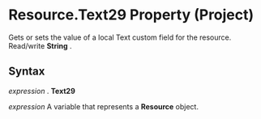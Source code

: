 
# Resource.Text29 Property (Project)

Gets or sets the value of a local Text custom field for the resource. Read/write  **String** .


## Syntax

 _expression_ . **Text29**

 _expression_ A variable that represents a **Resource** object.

